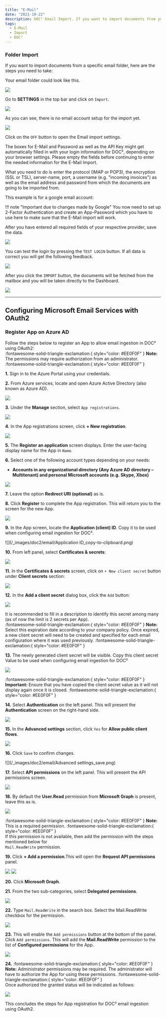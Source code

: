 ```yaml
---
title: "E-Mail"
date: "2021-10-22"
description: DOC² Email Import. If you want to import documents from your email inbox automatically, here are the steps you need to take.
tags:
  - E-Mail
  - Import
  - DOC²
---
```


### Folder Import

If you want to import documents from a specific email folder, here are the steps you need to take:

Your email folder could look like this.

![](/_images/doc2/email/AllImportOptions_Email_Folder.png)


Go to **SETTINGS** in the top bar and click on `Import`.

![](/_images/doc2/email/AllImportOptions_Email_1.png)

As you can see, there is no email account setup for the import yet.

![](/_images/doc2/email/AllImportOptions_Email_2.png)

Click on the `OFF` button to open the Email import settings.

The boxes for E-Mail and Password as well as the API Key might get automatically filled in with your login information for DOC², depending on your browser settings. Please empty the fields before continuing to enter the needed information for the E-Mail Import.

What you need to do is enter the protocol (IMAP or POP3), the encryption (SSL or TSL), server-name, port, a username (e.g. "incoming invoices") as well as the email address and password from which the documents are going to be imported from.

This example is for a google email account:

!!! note "Important due to changes made by Google"
		You now need to set up 2-Factor Authentication and create an App-Password which you have to use here to make sure that the E-Mail import will work.

After you have entered all required fields of your respective provider, save the data.

![](/_images/doc2/email/AllImportOptions_Email_3.png)

You can test the login by pressing the `TEST LOGIN` button. If all data is correct you will get the following feedback.

![](/_images/doc2/email/AllImportOptions_Email_4.png)


After you click the `IMPORT` button, the documents will be fetched from the mailbox and you will be taken directly to the Dashboard.

![](/_images/doc2/email/AllImportOptions_Email_6.png)


<!-- If you have made the right decision to also use our [Workflow² APP](https://docs.polydocs.io/workflow/), you will find the corresponding workflows [here](https://docs.polydocs.io/example/gmail-import/) to automatically import your documents from your e-mail inbox to DOC². -->


---

## Configuring Microsoft Email Services with OAuth2

### Register App on Azure AD

Follow the steps below to register an App to allow email ingestion in DOC² using OAuth2:<br>
:fontawesome-solid-triangle-exclamation:{ style="color: #EE0F0F" }
**Note:** The permissions may require authorization from an administrator.
:fontawesome-solid-triangle-exclamation:{ style="color: #EE0F0F" }

**1\.** Sign in to the Azure Portal using your credentials.



**2\.** From Azure services, locate and open Azure Active Directory (also known as Azure AD).

![](/_images/doc2/email/Azure-Active-Directory.png)



**3\.** Under the **Manage** section, select `App registrations`.

![](/_images/doc2/email/App-registrations.png)



**4\.** In the App registrations screen, click **+ New registration**.

![](/_images/doc2/email/App_new-registration.png)



**5\.** The **Register an application** screen displays. Enter the user-facing display name for the App in `Name`.



**6\.** Select one of the following account types depending on your needs:

 - **Accounts in any organizational directory (Any Azure AD directory – Multitenant) and personal Microsoft accounts (e.g. Skype, Xbox)**

![](/_images/doc2/email/Register-an-application-screen.png)



**7\.** Leave the option **Redirect URI (optional)** as is.



**8\.** Click **Register** to complete the App registration. This will return you to the screen for the new App.

![](/_images/doc2/email/Register.png)



**9\.** In the App screen, locate the **Application (client) ID**. Copy it to be used when configuring email ingestion for DOC².

![](/_images/doc2/email/Application ID_copy-to-clipboard.png)



**10\.** From left panel, select **Certificates & secrets**:

![](/_images/doc2/email/Certificates-and-secrets.png)



**11\.** In the **Certificates & secrets** screen, click on `+ New client secret` button under **Client secrets** section:

![](/_images/doc2/email/New-client-secret.png)



**12\.** In the **Add a client secret** dialog box, click the `Add` button:

![](/_images/doc2/email/Add-a-client-secret_validity.png)

It is recommended to fill in a description to identify this secret among many (as of now the limit is 2 secrets per App).<br>
:fontawesome-solid-triangle-exclamation:{ style="color: #EE0F0F" }
**Note:** Select this expiration date according to your company policy. Once expired, a new client secret will need to be created and specified for each email configuration where it was used previously.
:fontawesome-solid-triangle-exclamation:{ style="color: #EE0F0F" }



**13\.** The newly generated client secret will be visible. Copy this client secret Value to be used when configuring email ingestion for DOC² 

![](/_images/doc2/email/client-secrets_value.png)

:fontawesome-solid-triangle-exclamation:{ style="color: #EE0F0F" }
**Important:** Ensure that you have copied the client secret value as it will not display again once it is closed.
:fontawesome-solid-triangle-exclamation:{ style="color: #EE0F0F" }



**14\.** Select **Authentication** on the left panel. This will present the **Authentication** screen on the right-hand side.

![](/_images/doc2/email/Authentication.png)



**15\.** In the **Advanced settings** section, click `Yes` for **Allow public client flows**.

![](/_images/doc2/email/Allow-public-client-flows.png)



**16\.** Click `Save` to confirm changes.

![](/_images/doc2/email/Advanced settings_save.png)



**17\.** Select **API permissions** on the left panel. This will present the API permissions screen.

![](/_images/doc2/email/API-permissions.png)



**18\.** By default the **User.Read** permission from **Microsoft Graph** is present, leave this as is.

![](/_images/doc2/email/API-permissions-name-user-read.png)

 :fontawesome-solid-triangle-exclamation:{ style="color: #EE0F0F" }
 **Note:** This is a required permission. 
 :fontawesome-solid-triangle-exclamation:{ style="color: #EE0F0F" }<br>
 If this permission is not available, then add the permission with the steps mentioned below for <br> `Mail.ReadWrite` permission.



 **19\.** Click **+ Add a permission**.This will open the **Request API permissions** panel.

![](/_images/doc2/email/Add-a-permission.png)
![](/_images/doc2/email/Microsoft-Graph.png)



**20\.** Click **Microsoft Graph**.



**21\.** From the two sub-categories, select **Delegated permissions**.
 
![](/_images/doc2/email/Delegated-permissions.png)



**22\.** Type `Mail.ReadWrite` in the search box. Select the Mail.ReadWrite checkbox for the permission.

![](/_images/doc2/email/Mail.ReadWrite_1.png)



**23\.** This will enable the `Add permissions` button at the bottom of the panel. Click `Add permissions`. This will add the **Mail.ReadWrite** permission to the list of **Configured permissions** for the App.

![](/_images/doc2/email/Mail.ReadWrite_2.png)



**24\.** :fontawesome-solid-triangle-exclamation:{ style="color: #EE0F0F" }
**Note:** Administrator permissions may be required. The administrator will have to authorize the App for using these permissions. 
:fontawesome-solid-triangle-exclamation:{ style="color: #EE0F0F" }<br>
Once authorized the granted status will be indicated as follows:

![](/_images/doc2/email/Configured-permissions.png)

This concludes the steps for App registration for DOC²  email ingestion using OAuth2.

